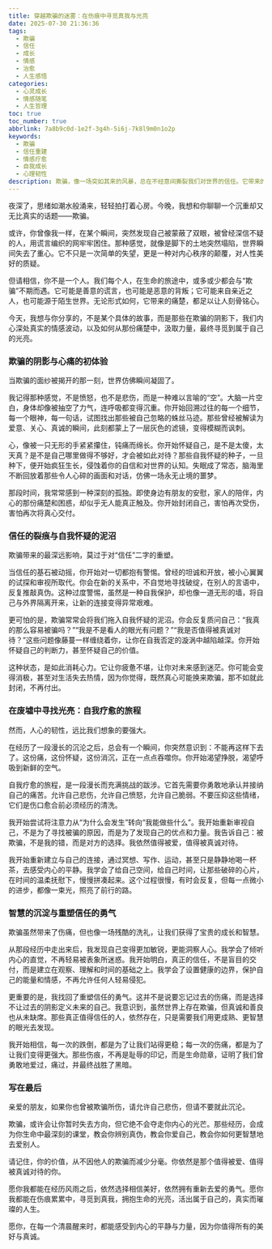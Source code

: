 ```yaml
---
title: 穿越欺骗的迷雾：在伤痕中寻觅真我与光亮
date: 2025-07-30 21:36:36
tags:
  - 欺骗
  - 信任
  - 成长
  - 情感
  - 治愈
  - 人生感悟
categories:
  - 心灵成长
  - 情感随笔
  - 人生哲理
toc: true
toc_number: true
abbrlink: 7a8b9c0d-1e2f-3g4h-5i6j-7k8l9m0n1o2p
keywords:
  - 欺骗
  - 信任重建
  - 情感疗愈
  - 自我成长
  - 心理韧性
description: 欺骗，像一场突如其来的风暴，总在不经意间撕裂我们对世界的信任。它带来的痛楚，不仅仅是表面的伤害，更是对内心深处纯粹与美好的颠覆。然而，正是这深不见底的痛，也蕴藏着破茧成蝶的力量。本文将带你一同穿越欺骗的迷雾，感受那份从心碎到重生的真实心路历程，探寻如何在伤痕累累中，依然能寻觅到真我，拥抱生命的光亮。
---
```


夜深了，思绪如潮水般涌来，轻轻拍打着心房。今晚，我想和你聊聊一个沉重却又无比真实的话题——欺骗。

或许，你曾像我一样，在某个瞬间，突然发现自己被蒙蔽了双眼，被曾经深信不疑的人，用谎言编织的网牢牢困住。那种感觉，就像是脚下的土地突然塌陷，世界瞬间失去了重心。它不只是一次简单的失望，更是一种对内心秩序的颠覆，对人性美好的质疑。

但请相信，你不是一个人。我们每个人，在生命的旅途中，或多或少都会与“欺骗”不期而遇。它可能是善意的谎言，也可能是恶意的背叛；它可能来自亲近之人，也可能源于陌生世界。无论形式如何，它带来的痛楚，都足以让人刻骨铭心。

今天，我想与你分享的，不是某个具体的故事，而是那些在欺骗的阴影下，我们内心深处真实的情感波动，以及如何从那份痛楚中，汲取力量，最终寻觅到属于自己的光亮。

### 欺骗的阴影与心痛的初体验

当欺骗的面纱被揭开的那一刻，世界仿佛瞬间凝固了。

我记得那种感觉，不是愤怒，也不是悲伤，而是一种难以言喻的“空”。大脑一片空白，身体却像被抽空了力气，连呼吸都变得沉重。你开始回溯过往的每一个细节，每一个眼神，每一句话，试图找出那些被自己忽略的蛛丝马迹。那些曾经被解读为爱意、关心、真诚的瞬间，此刻都蒙上了一层灰色的滤镜，变得模糊而讽刺。

心，像被一只无形的手紧紧攥住，钝痛而绵长。你开始怀疑自己，是不是太傻，太天真？是不是自己哪里做得不够好，才会被如此对待？那些自我怀疑的种子，一旦种下，便开始疯狂生长，侵蚀着你的自信和对世界的认知。失眠成了常态，脑海里不断回放着那些令人心碎的画面和对话，仿佛一场永无止境的噩梦。

那段时间，我常常感到一种深刻的孤独。即使身边有朋友的安慰，家人的陪伴，内心的那份痛楚和困惑，却似乎无人能真正触及。你开始封闭自己，害怕再次受伤，害怕再次将真心交付。

### 信任的裂痕与自我怀疑的泥沼

欺骗带来的最深远影响，莫过于对“信任”二字的重塑。

当信任的基石被动摇，你开始对一切都抱有警惕。曾经的坦诚和开放，被小心翼翼的试探和审视所取代。你会在新的关系中，不自觉地寻找破绽，在别人的言语中，反复推敲真伪。这种过度警惕，虽然是一种自我保护，却也像一道无形的墙，将自己与外界隔离开来，让新的连接变得异常艰难。

更可怕的是，欺骗常常会将我们拖入自我怀疑的泥沼。你会反复质问自己：“我真的那么容易被骗吗？”“我是不是看人的眼光有问题？”“我是否值得被真诚对待？”这些问题像藤蔓一样缠绕着你，让你在自我否定的漩涡中越陷越深。你开始怀疑自己的判断力，甚至怀疑自己的价值。

这种状态，是如此消耗心力。它让你疲惫不堪，让你对未来感到迷茫。你可能会变得消极，甚至对生活失去热情，因为你觉得，既然真心可能换来欺骗，那不如就此封闭，不再付出。

### 在废墟中寻找光亮：自我疗愈的旅程

然而，人心的韧性，远比我们想象的要强大。

在经历了一段漫长的沉沦之后，总会有一个瞬间，你突然意识到：不能再这样下去了。这份痛，这份怀疑，这份消沉，正在一点点吞噬你。你开始渴望挣脱，渴望呼吸到新鲜的空气。

自我疗愈的旅程，是一段漫长而充满挑战的跋涉。它首先需要你勇敢地承认并接纳自己的痛苦。允许自己悲伤，允许自己愤怒，允许自己脆弱。不要压抑这些情绪，它们是伤口愈合前必须经历的清洗。

我开始尝试将注意力从“为什么会发生”转向“我能做些什么”。我开始重新审视自己，不是为了寻找被骗的原因，而是为了发现自己的优点和力量。我告诉自己：被欺骗，不是我的错，而是对方的选择。我依然值得被爱，值得被真诚对待。

我开始重新建立与自己的连接，通过冥想、写作、运动，甚至只是静静地喝一杯茶，去感受内心的平静。我学会了给自己空间，给自己时间，让那些破碎的心片，在时间的温柔抚慰下，慢慢拼凑起来。这个过程很慢，有时会反复，但每一点微小的进步，都像一束光，照亮了前行的路。

### 智慧的沉淀与重塑信任的勇气

欺骗虽然带来了伤痛，但也像一场残酷的洗礼，让我们获得了宝贵的成长和智慧。

从那段经历中走出来后，我发现自己变得更加敏锐，更能洞察人心。我学会了倾听内心的直觉，不再轻易被表象所迷惑。我开始明白，真正的信任，不是盲目的交付，而是建立在观察、理解和时间的基础之上。我学会了设置健康的边界，保护自己的能量和情感，不再允许任何人轻易侵犯。

更重要的是，我找回了重塑信任的勇气。这并不是说要忘记过去的伤痛，而是选择不让过去的阴影定义未来的自己。我意识到，虽然世界上存在欺骗，但真诚和善良也从未缺席。那些真正值得信任的人，依然存在，只是需要我们用更成熟、更智慧的眼光去发现。

我开始相信，每一次的跌倒，都是为了让我们站得更稳；每一次的伤痛，都是为了让我们变得更强大。那些伤痕，不再是耻辱的印记，而是生命勋章，证明了我们曾勇敢地爱过，痛过，并最终战胜了黑暗。

### 写在最后

亲爱的朋友，如果你也曾被欺骗所伤，请允许自己悲伤，但请不要就此沉沦。

欺骗，或许会让你暂时失去方向，但它绝不会夺走你内心的光芒。那些经历，会成为你生命中最深刻的课堂，教会你辨别真伪，教会你爱自己，教会你如何更智慧地去爱别人。

请记住，你的价值，从不因他人的欺骗而减少分毫。你依然是那个值得被爱、值得被真诚对待的你。

愿你我都能在经历风雨之后，依然选择相信美好，依然拥有重新去爱的勇气。愿你我都能在伤痕累累中，寻觅到真我，拥抱生命的光亮，活出属于自己的，真实而璀璨的人生。

愿你，在每一个清晨醒来时，都能感受到内心的平静与力量，因为你值得所有的美好与真诚。